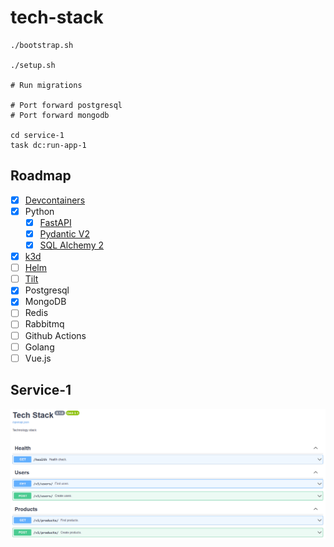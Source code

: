 # tech-stack

```
./bootstrap.sh

./setup.sh

# Run migrations

# Port forward postgresql
# Port forward mongodb

cd service-1
task dc:run-app-1
```

## Roadmap

- [x] [Devcontainers](https://code.visualstudio.com/docs/devcontainers/containers)
- [x] Python
  - [x] [FastAPI](https://fastapi.tiangolo.com)
  - [x] [Pydantic V2](https://docs.pydantic.dev/latest)
  - [x] [SQL Alchemy 2](https://docs.sqlalchemy.org/en/20)
- [x] [k3d](https://k3d.io)
- [ ] [Helm](https://helm.sh)
- [ ] [Tilt](https://tilt.dev)
- [x] Postgresql
- [x] MongoDB
- [ ] Redis
- [ ] Rabbitmq
- [ ] Github Actions
- [ ] Golang
- [ ] Vue.js

## Service-1

![Servie-1: Swagger](assets/service-1_swagger.png 'Service-1: Swagger')
